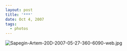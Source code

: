 ```yaml
---
layout: post
title: '***'
date: Oct 4, 2007
tags:
  - photos
---
```


![Sapegin-Artem-20D-2007-05-27-360-6090-web.jpg](upload://Sapegin-Artem-20D-2007-05-27-360-6090-web.jpg)
